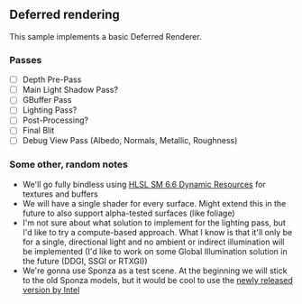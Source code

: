 ## Deferred rendering

This sample implements a basic Deferred Renderer.

### Passes

- [ ] Depth Pre-Pass
- [ ] Main Light Shadow Pass?
- [ ] GBuffer Pass
- [ ] Lighting Pass?
- [ ] Post-Processing?
- [ ] Final Blit
- [ ] Debug View Pass (Albedo, Normals, Metallic, Roughness)

### Some other, random notes

- We'll go fully bindless using [HLSL SM 6.6 Dynamic Resources](https://microsoft.github.io/DirectX-Specs/d3d/HLSL_ShaderModel6_6.html#dynamic-resource) for textures and buffers
- We will have a single shader for every surface. Might extend this in the future to also support alpha-tested surfaces (like foliage)
- I'm not sure about what solution to implement for the lighting pass, but I'd like to try a compute-based approach. What I know is that it'll only be for a single, directional light and no ambient or indirect illumination will be implemented (I'd like to work on some Global Illumination solution in the future (DDGI, SSGI or RTXGI))
- We're gonna use Sponza as a test scene. At the beginning we will stick to the old Sponza models, but it would be cool to use the [newly released version by Intel](https://www.intel.com/content/www/us/en/developer/topic-technology/graphics-research/samples.html)